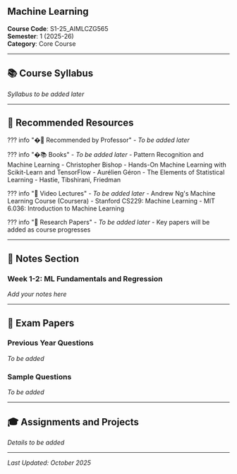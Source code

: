 ## Machine Learning

**Course Code**: S1-25_AIMLCZG565  
**Semester**: 1 (2025-26)  
**Category**: Core Course

---

## 📚 Course Syllabus

*Syllabus to be added later*

---

## 📖 Recommended Resources

??? info "�‍🏫 Recommended by Professor"
    - *To be added later*

??? info "�📚 Books"
    - *To be added later*
    - Pattern Recognition and Machine Learning - Christopher Bishop
    - Hands-On Machine Learning with Scikit-Learn and TensorFlow - Aurélien Géron
    - The Elements of Statistical Learning - Hastie, Tibshirani, Friedman

??? info "🎥 Video Lectures"
    - *To be added later*
    - Andrew Ng's Machine Learning Course (Coursera)
    - Stanford CS229: Machine Learning
    - MIT 6.036: Introduction to Machine Learning

??? info "📄 Research Papers"
    - *To be added later*
    - Key papers will be added as course progresses

---

## 📝 Notes Section

### Week 1-2: ML Fundamentals and Regression
*Add your notes here*


---

## 📄 Exam Papers

### Previous Year Questions
*To be added*

### Sample Questions
*To be added*


---

## 🎓 Assignments and Projects

*Details to be added*

---

*Last Updated: October 2025*
